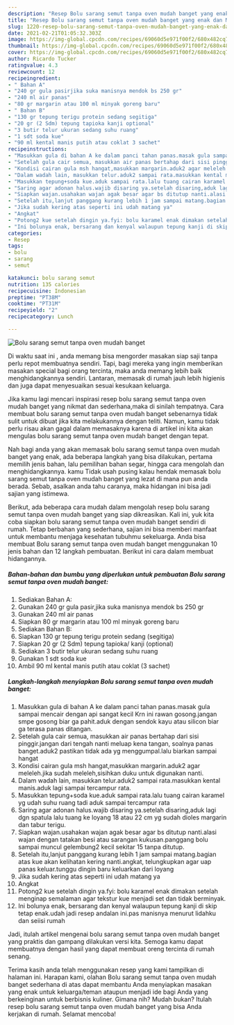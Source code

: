 ```yaml
---
description: "Resep Bolu sarang semut tanpa oven mudah banget yang enak dan Mudah Dibuat"
title: "Resep Bolu sarang semut tanpa oven mudah banget yang enak dan Mudah Dibuat"
slug: 1220-resep-bolu-sarang-semut-tanpa-oven-mudah-banget-yang-enak-dan-mudah-dibuat
date: 2021-02-21T01:05:32.303Z
image: https://img-global.cpcdn.com/recipes/69060d5e971f00f2/680x482cq70/bolu-sarang-semut-tanpa-oven-mudah-banget-foto-resep-utama.jpg
thumbnail: https://img-global.cpcdn.com/recipes/69060d5e971f00f2/680x482cq70/bolu-sarang-semut-tanpa-oven-mudah-banget-foto-resep-utama.jpg
cover: https://img-global.cpcdn.com/recipes/69060d5e971f00f2/680x482cq70/bolu-sarang-semut-tanpa-oven-mudah-banget-foto-resep-utama.jpg
author: Ricardo Tucker
ratingvalue: 4.3
reviewcount: 12
recipeingredient:
- " Bahan A"
- "240 gr gula pasirjika suka manisnya mendok bs 250 gr"
- "240 ml air panas"
- "80 gr margarin atau 100 ml minyak goreng baru"
- " Bahan B"
- "130 gr tepung terigu protein sedang segitiga"
- "20 gr (2 Sdm) tepung tapioka kanji optional"
- "3 butir telur ukuran sedang suhu ruang"
- "1 sdt soda kue"
- "90 ml kental manis putih atau coklat 3 sachet"
recipeinstructions:
- "Masukkan gula di bahan A ke dalam panci tahan panas.masak gula sampai mencair dengan api sangat kecil Krn ini rawan gosong.jangan smpe gosong biar ga pahit.aduk dengan sendok kayu atau silicon biar ga terasa panas ditangan."
- "Setelah gula cair semua, masukkan air panas bertahap dari sisi pinggir.jangan dari tengah nanti meluap kena tangan, soalnya panas banget.aduk2 pastikan tidak ada yg menggumpal.lalu biarkan sampai hangat"
- "Kondisi cairan gula msh hangat,masukkan margarin.aduk2 agar meleleh.jika sudah meleleh,sisihkan duku untuk digunakan nanti."
- "Dalam wadah lain, masukkan telur.aduk2 sampai rata.masukkan kental manis.aduk lagi sampai tercampur rata."
- "Masukkan tepung+soda kue.aduk sampai rata.lalu tuang cairan karamel yg udah suhu ruang tadi aduk sampai tercampur rata"
- "Saring agar adonan halus.wajib disaring ya.setelah disaring,aduk lagi dgn spatula lalu tuang ke loyang 18 atau 22 cm yg sudah dioles margarin dan tabur terigu."
- "Siapkan wajan.usahakan wajan agak besar agar bs ditutup nanti.alasi wajan dengan tatakan besi atau sarangan kukusan.panggang bolu sampai muncul gelembung2 kecil sekitar 15 tanpa ditutup."
- "Setelah itu,lanjut panggang kurang lebih 1 jam sampai matang.bagian atas kue akan kelihatan kering nanti.angkat, telungkupkan agar uap panas keluar.tunggu dingin baru keluarkan dari loyang"
- "Jika sudah kering atas seperti ini udah matang ya"
- "Angkat"
- "Potong2 kue setelah dingin ya.fyi: bolu karamel enak dimakan setelah menginap semalaman agar tekstur kue menjadi set dan tidak berminyak."
- "Ini bolunya enak, bersarang dan kenyal walaupun tepung kanji di skip tetap enak.udah jadi resep andalan ini.pas manisnya menurut lidahku dan seiisi rumah"
categories:
- Resep
tags:
- bolu
- sarang
- semut

katakunci: bolu sarang semut 
nutrition: 135 calories
recipecuisine: Indonesian
preptime: "PT38M"
cooktime: "PT31M"
recipeyield: "2"
recipecategory: Lunch

---
```



![Bolu sarang semut tanpa oven mudah banget](https://img-global.cpcdn.com/recipes/69060d5e971f00f2/680x482cq70/bolu-sarang-semut-tanpa-oven-mudah-banget-foto-resep-utama.jpg)

Di waktu  saat ini , anda memang bisa mengorder masakan siap saji tanpa perlu repot membuatnya sendiri. Tapi, bagi mereka yang ingin memberikan masakan special bagi orang tercinta, maka anda memang lebih baik menghidangkannya sendiri. Lantaran, memasak di rumah jauh lebih higienis dan juga dapat menyesuaikan sesuai kesukaan keluarga.

Jika kamu lagi mencari inspirasi resep bolu sarang semut tanpa oven mudah banget yang nikmat dan sederhana,maka di sinilah tempatnya. Cara membuat bolu sarang semut tanpa oven mudah banget  sebenarnya tidak sulit untuk dibuat jika kita melakukannya dengan teliti. Namun, kamu tidak perlu risau akan gagal dalam memasaknya 
karena di artikel ini kita akan mengulas bolu sarang semut tanpa oven mudah banget dengan tepat.  



Nah bagi anda yang akan memasak bolu sarang semut tanpa oven mudah banget yang enak, ada beberapa langkah yang bisa dilakukan, pertama memilih jenis bahan, lalu pemilihan bahan segar, hingga cara mengolah dan menghidangkannya. kamu Tidak usah pusing kalau hendak memasak bolu sarang semut tanpa oven mudah banget yang lezat di mana pun anda berada. Sebab, asalkan anda  tahu caranya, maka hidangan ini bisa jadi sajian yang istimewa.

Berikut, ada beberapa cara mudah dalam mengolah resep bolu sarang semut tanpa oven mudah banget yang siap dikreasikan. Kali ini, yuk kita coba siapkan bolu sarang semut tanpa oven mudah banget sendiri di rumah. Tetap berbahan yang sederhana, sajian ini bisa memberi manfaat untuk membantu menjaga kesehatan tubuhmu sekeluarga. Anda bisa membuat Bolu sarang semut tanpa oven mudah banget menggunakan 10 jenis bahan dan 12 langkah pembuatan. Berikut ini cara dalam membuat hidangannya.

<!--inarticleads1-->

##### Bahan-bahan dan bumbu yang diperlukan untuk pembuatan Bolu sarang semut tanpa oven mudah banget:

1. Sediakan  Bahan A:
1. Gunakan 240 gr gula pasir,jika suka manisnya mendok bs 250 gr
1. Gunakan 240 ml air panas
1. Siapkan 80 gr margarin atau 100 ml minyak goreng baru
1. Sediakan  Bahan B:
1. Siapkan 130 gr tepung terigu protein sedang (segitiga)
1. Siapkan 20 gr (2 Sdm) tepung tapioka/ kanji (optional)
1. Sediakan 3 butir telur ukuran sedang suhu ruang
1. Gunakan 1 sdt soda kue
1. Ambil 90 ml kental manis putih atau coklat (3 sachet)




<!--inarticleads2-->

##### Langkah-langkah menyiapkan Bolu sarang semut tanpa oven mudah banget:

1. Masukkan gula di bahan A ke dalam panci tahan panas.masak gula sampai mencair dengan api sangat kecil Krn ini rawan gosong.jangan smpe gosong biar ga pahit.aduk dengan sendok kayu atau silicon biar ga terasa panas ditangan.
1. Setelah gula cair semua, masukkan air panas bertahap dari sisi pinggir.jangan dari tengah nanti meluap kena tangan, soalnya panas banget.aduk2 pastikan tidak ada yg menggumpal.lalu biarkan sampai hangat
1. Kondisi cairan gula msh hangat,masukkan margarin.aduk2 agar meleleh.jika sudah meleleh,sisihkan duku untuk digunakan nanti.
1. Dalam wadah lain, masukkan telur.aduk2 sampai rata.masukkan kental manis.aduk lagi sampai tercampur rata.
1. Masukkan tepung+soda kue.aduk sampai rata.lalu tuang cairan karamel yg udah suhu ruang tadi aduk sampai tercampur rata
1. Saring agar adonan halus.wajib disaring ya.setelah disaring,aduk lagi dgn spatula lalu tuang ke loyang 18 atau 22 cm yg sudah dioles margarin dan tabur terigu.
1. Siapkan wajan.usahakan wajan agak besar agar bs ditutup nanti.alasi wajan dengan tatakan besi atau sarangan kukusan.panggang bolu sampai muncul gelembung2 kecil sekitar 15 tanpa ditutup.
1. Setelah itu,lanjut panggang kurang lebih 1 jam sampai matang.bagian atas kue akan kelihatan kering nanti.angkat, telungkupkan agar uap panas keluar.tunggu dingin baru keluarkan dari loyang
1. Jika sudah kering atas seperti ini udah matang ya
1. Angkat
1. Potong2 kue setelah dingin ya.fyi: bolu karamel enak dimakan setelah menginap semalaman agar tekstur kue menjadi set dan tidak berminyak.
1. Ini bolunya enak, bersarang dan kenyal walaupun tepung kanji di skip tetap enak.udah jadi resep andalan ini.pas manisnya menurut lidahku dan seiisi rumah




Jadi, itulah artikel mengenai  bolu sarang semut tanpa oven mudah banget  yang praktis dan gampang dilakukan versi kita. Semoga kamu dapat membuatnya dengan hasil yang dapat membuat oreng tercinta di rumah senang. 

Terima kasih anda telah menggunakan resep yang kami tampilkan di halaman ini. Harapan kami, olahan  Bolu sarang semut tanpa oven mudah banget sederhana di atas dapat membantu Anda menyiapkan masakan yang enak untuk keluarga/teman ataupun menjadi ide bagi Anda yang berkeinginan untuk berbisnis kuliner. Gimana nih? Mudah bukan? Itulah resep bolu sarang semut tanpa oven mudah banget yang bisa Anda kerjakan di rumah. Selamat mencoba!

